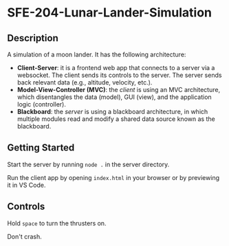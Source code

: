 # SFE-204-Lunar-Lander-Simulation

## Description

A simulation of a moon lander. It has the following architecture:

* **Client-Server**: it is a frontend web app that connects to a
server via a websocket. The client sends its controls to the server.
The server sends back relevant data (e.g., altitude, velocity, etc.).
* **Model-View-Controller (MVC)**: the *client* is using an MVC
architecture, which disentangles the data (model), GUI (view), and
the application logic (controller).
* **Blackboard**: the *server* is using a blackboard architecture, in
which multiple modules read and modify a shared data source known as
the blackboard.

## Getting Started

Start the server by running `node .` in the server directory.

Run the client app by opening `index.html` in your browser or
by previewing it in VS Code.

## Controls

Hold `space` to turn the thrusters on.

Don't crash.